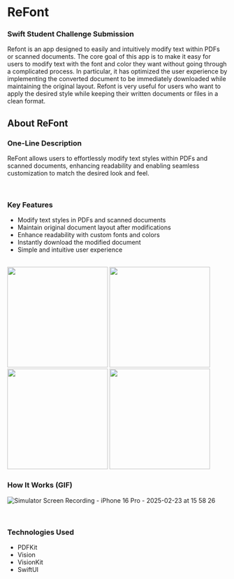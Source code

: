 # ReFont

### Swift Student Challenge Submission

Refont is an app designed to easily and intuitively modify text within PDFs or scanned documents. The core goal of this app is to make it easy for users to modify text with the font and color they want without going through a complicated process. In particular, it has optimized the user experience by implementing the converted document to be immediately downloaded while maintaining the original layout. Refont is very useful for users who want to apply the desired style while keeping their written documents or files in a clean format.

## About ReFont

### One-Line Description

ReFont allows users to effortlessly modify text styles within PDFs and scanned documents, enhancing readability and enabling seamless customization to match the desired look and feel.

<br/>

### Key Features

- Modify text styles in PDFs and scanned documents
- Maintain original document layout after modifications
- Enhance readability with custom fonts and colors
- Instantly download the modified document
- Simple and intuitive user experience

<br/>

<img src = "https://github.com/user-attachments/assets/bef60ee8-246b-4951-9073-2e632edb0e08" width = "230"/>
<img src = "https://github.com/user-attachments/assets/207d8fbd-0d26-43d9-97ee-41b36aa65491" width = "230"/>
<img src = "https://github.com/user-attachments/assets/6cf0048a-cf9a-4494-8cc5-140192027709" width = "230"/>
<img src = "https://github.com/user-attachments/assets/a1f82003-cd1a-43a1-8f4f-3c1ecf203547" width = "230"/>

<br/>

### How It Works (GIF)

![Simulator Screen Recording - iPhone 16 Pro - 2025-02-23 at 15 58 26](https://github.com/user-attachments/assets/a9e1d912-28c1-4194-bfd0-040ca8cb5b03)


<br/>

### Technologies Used

- PDFKit 
- Vision
- VisionKit 
- SwiftUI

